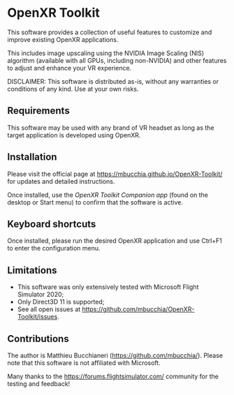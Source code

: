 # OpenXR Toolkit

This software provides a collection of useful features to customize and improve existing OpenXR applications.

This includes image upscaling using the NVIDIA Image Scaling (NIS) algorithm (available with all GPUs, including non-NVIDIA) and other features to adjust and enhance your VR experience.

DISCLAIMER: This software is distributed as-is, without any warranties or conditions of any kind. Use at your own risks.

## Requirements
This software may be used with any brand of VR headset as long as the target application is developed using OpenXR.

## Installation

Please visit the official page at https://mbucchia.github.io/OpenXR-Toolkit/ for updates and detailed instructions.

Once installed, use the _OpenXR Toolkit Companion app_ (found on the desktop or Start menu) to confirm that the software is active.

## Keyboard shortcuts

Once installed, please run the desired OpenXR application and use Ctrl+F1 to enter the configuration menu.

## Limitations

+ This software was only extensively tested with Microsoft Flight Simulator 2020;
+ Only Direct3D 11 is supported;
+ See all open issues at https://github.com/mbucchia/OpenXR-Toolkit/issues.

## Contributions

The author is Matthieu Bucchianeri (https://github.com/mbucchia/). Please note that this software is not affiliated with Microsoft.

Many thanks to the https://forums.flightsimulator.com/ community for the testing and feedback!
